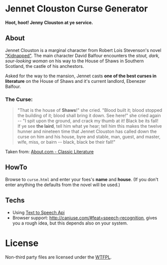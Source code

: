 Jennet Clouston Curse Generator
===============================

**Hoot, hoot! Jenny Clouston at ye service.**

About
-----

Jennet Clouston is a marginal character from Robert Lois Stevenson's novel ["Kidnapped"](http://en.wikipedia.org/wiki/Kidnapped_%28novel%29).
The main character David Balfour encounters the *stout, dark, sour-looking woman* on his way to the House of Shaws in Southern Scotland, the castle of his anchestors.

Asked for the way to the mansion, Jennet casts **one of the best curses in literature** on the House of Shaws and it's current landlord, Ebenezer Balfour.

### The Curse:

> "That is the house of **Shaws**!" she cried. "Blood built it; blood stopped the building of it; blood shall bring it down. See here!" she cried again -- "I spit upon the ground, and crack my thumb at it! Black be its fall! If ye see **the laird**, tell him what ye hear; tell him this makes the twelve hunner and nineteen time that Jennet Clouston has called down the curse on him and his house, byre and stable, man, guest, and master, wife, miss, or bairn -- black, black be their fall!"

Taken from: [About.com - Classic Literature](http://classiclit.about.com/library/bl-etexts/rlstevenson/bl-rlst-kid-2.htm)

HowTo
-----

Browse to `curse.html` and enter your foes's **name** and **house**. (If you don't enter anything the defaults from the novel will be used.)

Techs
----

 * Using [Text to Speech Api](https://dvcs.w3.org/hg/speech-api/raw-file/tip/speechapi.html)
 * Browser support: http://caniuse.com/#feat=speech-recognition, gives you a rough idea, but this depends also on your system.

License
=======

Non-third party files are licensed under the [WTFPL](http://www.wtfpl.net/about/).
